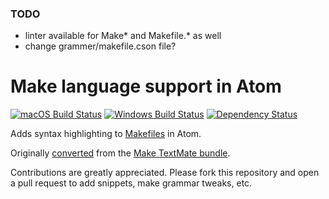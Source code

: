 ### TODO
* linter available for Make* and Makefile.* as well
* change grammer/makefile.cson file?

# Make language support in Atom
[![macOS Build Status](https://travis-ci.org/atom/language-make.svg?branch=master)](https://travis-ci.org/atom/language-make)
[![Windows Build Status](https://ci.appveyor.com/api/projects/status/vq1aascey21wxjh7/branch/master?svg=true)](https://ci.appveyor.com/project/Atom/language-make/branch/master)
[![Dependency Status](https://david-dm.org/atom/language-make.svg)](https://david-dm.org/atom/language-make)

Adds syntax highlighting to [Makefiles](https://www.gnu.org/software/make/manual/make.html) in Atom.

Originally [converted](http://flight-manual.atom.io/hacking-atom/sections/converting-from-textmate) from the [Make TextMate bundle](https://github.com/textmate/make.tmbundle).

Contributions are greatly appreciated. Please fork this repository and open a pull request to add snippets, make grammar tweaks, etc.
